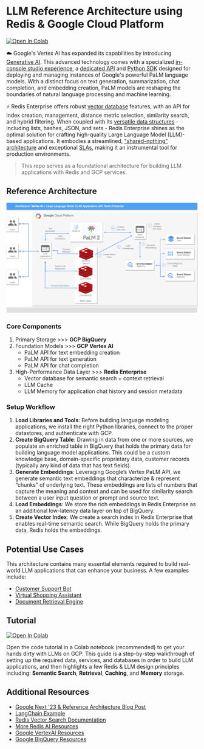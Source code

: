 # LLM Reference Architecture using Redis & Google Cloud Platform

<a href="https://colab.research.google.com/github/RedisVentures/redis-google-llms/blob/main/BigQuery_Palm_Redis.ipynb" target="_parent"><img src="https://colab.research.google.com/assets/colab-badge.svg" alt="Open In Colab"/></a>

☁️ Google's Vertex AI has expanded its capabilities by introducing [Generative AI](https://cloud.google.com/vertex-ai/docs/generative-ai/learn/overview). This advanced technology comes with a specialized [in-console studio experience](https://cloud.google.com/vertex-ai/docs/generative-ai/start/quickstarts/quickstart), a [dedicated API](https://cloud.google.com/vertex-ai/docs/generative-ai/start/quickstarts/api-quickstart) and [Python SDK](https://cloud.google.com/vertex-ai/docs/python-sdk/use-vertex-ai-python-sdk) designed for deploying and managing instances of Google's powerful PaLM language models. With a distinct focus on text generation, summarization, chat completion, and embedding creation, PaLM models are reshaping the boundaries of natural language processing and machine learning.

⚡ Redis Enterprise offers robust [vector database](https://redis.com/solutions/use-cases/vector-database) features, with an API for index creation, management, distance metric selection, similarity search, and hybrid filtering. When coupled with its [versatile data structures](https://redis.io/docs/data-types/) - including lists, hashes, JSON, and sets - Redis Enterprise shines as the optimal solution for crafting high-quality Large Language Model (LLM)-based applications. It embodies a streamlined, ["shared-nothing" architecture](https://redis.com/redis-enterprise/technology/redis-enterprise-cluster-architecture/) and exceptional [SLAs](https://redis.com/legal/redis-enterprise-cloud-service-level-agreement/), making it an instrumental tool for production environments.

>This repo serves as a foundational architecture for building LLM applications with Redis and GCP services.

## Reference Architecture

![](assets/GCP_RE_GenAI.drawio.png)

### Core Components
1. Primary Storage >>> **GCP BigQuery**
2. Foundation Models >>> **GCP Vertex AI**
    - PaLM API for text embedding creation
    - PaLM API for text generation
    - PaLM API for chat completion
3. High-Performance Data Layer >>> **Redis Enterprise**
    - Vector database for semantic search + context retrieval
    - LLM Cache
    - LLM Memory for application chat history and session metadata

### Setup Workflow
1. **Load Libraries and Tools**: Before building language modeling applications, we install the right Python libraries, connect to the proper datastores, and authenticate with GCP.
2. **Create BigQuery Table**: Drawing in data from one or more sources, we populate an enriched table in BigQuery that holds the primary data for building language model applications. This could be a custom knowledge base, domain-specific proprietary data, customer records (typically any kind of data that has text fields).
3. **Generate Embeddings**: Leveraging Google’s Vertex PaLM API, we generate semantic text embeddings that characterize & represent “chunks” of underlying text. These embeddings are lists of numbers that capture the meaning and context and can be used for similarity search between a user input question or prompt and source text.
4. **Load Embeddings**: We store the rich embeddings in Redis Enterprise as an additional low-latency data layer on top of BigQuery.
4. **Create Vector Index**: We create a search index in Redis Enterprise that enables real-time semantic search. While BigQuery holds the primary data, Redis holds the embeddings.

## Potential Use Cases
This architecture contains many essential elements required to build real-world LLM applications that can enhance your business. A few examples include:

- [Customer Support Bot](examples/chat-your-pdf/)
- [Virtual Shopping Assistant](https://github.com/RedisVentures/redis-langchain-chatbot)
- [Document Retrieval Engine](https://github.com/RedisVentures/redis-arXiv-search)

## Tutorial
<a href="https://colab.research.google.com/github/RedisVentures/redis-google-llms/blob/main/BigQuery_Palm_Redis.ipynb" target="_parent"><img src="https://colab.research.google.com/assets/colab-badge.svg" alt="Open In Colab"/></a>

Open the code tutorial in a Colab notebook (recommended) to get your hands dirty with LLMs on GCP. This guide is a step-by-step walkthrough of setting up the required data, services, and databases in order to build LLM applications, and then highlights a few Redis & LLM design principles including: **Semantic Search**, **Retrieval**, **Caching**, and **Memory** storage.


## Additional Resources
- [Google Next '23 & Reference Architecture Blog Post](https://redis.com/blog/building-llm-apps-redis-google-vertex-ai)
- [LangChain Example](https://github.com/antonum/Redis-Workshops/blob/main/05-LangChain_Redis/05.3_VertexAI_LangChain_Redis.ipynb)
- [Redis Vector Search Documentation](https://redis.io/docs/interact/search-and-query/search/vectors/)
- [More Redis AI Resources](https://github.com/RedisVentures)
- [Google VertexAI Resources](https://cloud.google.com/vertex-ai)
- [Google BigQuery Resources](https://cloud.google.com/bigquery)
